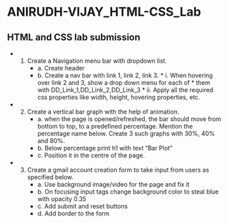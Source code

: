 # ANIRUDH-VIJAY_HTML-CSS_Lab
## HTML and CSS lab submission
* 1. Create a Navigation menu bar with dropdown list.
        * a. Create header
        * b. Create a nav bar with link 1, link 2, link 3.
                * i. When hovering over link 2 and 3, show a drop down menu for each of
                * them with DD_Link_1,DD_Link_2,DD_Link_3
                * ii. Apply all the required css properties like width, height, hovering properties, etc.

 * 2. Create a vertical bar graph with the help of animation.
        * a. when the page is opened/refreshed, the bar should move from bottom to top, to a predefined percentage. Mention the percentage name below. Create 3 such graphs with 30%, 40% and 80%.
        * b. Below percentage print h1 with text “Bar Plot”
        * c. Position it in the centre of the page.

* 3. Create a gmail account creation form to take input from users as specified below.
        * a. Use background image/video for the page and fix it
        * b. On focusing input tags change background color to steal blue with opacity 0.35
        * c. Add submit and reset buttons
        * d. Add border to the form
